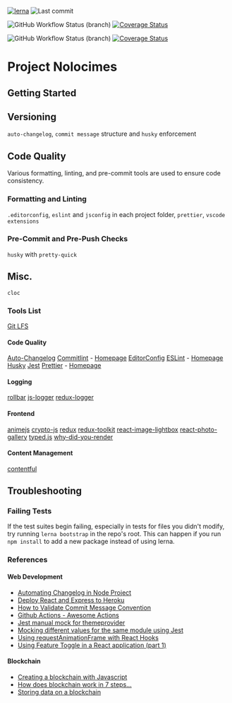 [![lerna](https://img.shields.io/badge/maintained%20with-lerna-cc00ff.svg)](https://lerna.js.org/) ![Last commit](https://img.shields.io/github/last-commit/heyitsjhu/nolocimes)

![GitHub Workflow Status (branch)](https://img.shields.io/github/workflow/status/heyitsjhu/nolocimes/gha-lint-test-and-build/master) [![Coverage Status](https://coveralls.io/repos/github/heyitsjhu/nolocimes/badge.svg?branch=master)](https://coveralls.io/github/heyitsjhu/nolocimes?branch=master)

![GitHub Workflow Status (branch)](https://img.shields.io/github/workflow/status/heyitsjhu/nolocimes/gha-lint-test-and-build/development) [![Coverage Status](https://coveralls.io/repos/github/heyitsjhu/nolocimes/badge.svg?branch=development)](https://coveralls.io/github/heyitsjhu/nolocimes?branch=development)

# Project Nolocimes

## Getting Started

## Versioning

`auto-changelog`, `commit message` structure and `husky` enforcement

## Code Quality

Various formatting, linting, and pre-commit tools are used to ensure code consistency.

### Formatting and Linting

`.editorconfig`, `eslint` and `jsconfig` in each project folder, `prettier`, `vscode extensions`

### Pre-Commit and Pre-Push Checks

`husky` with `pretty-quick`

## Misc.

`cloc`

### Tools List

[Git LFS](https://git-lfs.github.com/)

#### Code Quality

[Auto-Changelog](https://github.com/cookpete/auto-changelog)
[Commitlint](https://github.com/conventional-changelog/commitlint) - [Homepage](https://commitlint.js.org/)
[EditorConfig](https://editorconfig.org/)
[ESLint](https://github.com/eslint/eslint) - [Homepage](https://eslint.org/)
[Husky](https://github.com/typicode/husky)
[Jest](https://jestjs.io/)
[Prettier](https://github.com/prettier/prettier) - [Homepage](https://prettier.io/)

#### Logging

[rollbar](https://rollbar.com)
[js-logger](https://github.com/jonnyreeves/js-logger)
[redux-logger](https://github.com/LogRocket/redux-logger)

#### Frontend

[animejs](https://animejs.com/)
[crypto-js](https://github.com/brix/crypto-js)
[redux](https://redux.js.org/)
[redux-toolkit](https://redux-toolkit.js.org/)
[react-image-lightbox](https://github.com/frontend-collective/react-image-lightbox)
[react-photo-gallery](https://github.com/neptunian/react-photo-gallery)
[typed.js](http://mattboldt.github.io/typed.js)
[why-did-you-render](https://github.com/welldone-software/why-did-you-render)

#### Content Management

[contentful](https://www.contentful.com/)

## Troubleshooting

### Failing Tests

If the test suites begin failing, especially in tests for files you didn't modify, try running `lerna bootstrap` in the repo's root. This can happen if you run `npm install` to add a new package instead of using lerna.

### References

#### Web Development

- [Automating Changelog in Node Project](https://medium.com/@tiagoboeing/automating-changelog-in-your-nodejs-project-c54bdbb56e57)
- [Deploy React and Express to Heroku](https://daveceddia.com/deploy-react-express-app-heroku/)
- [How to Validate Commit Message Convention](https://dev.to/omarzi/how-to-validate-commit-message-convention-using-commitlint-and-husky-aaa)
- [Github Actions - Awesome Actions](https://github.com/sdras/awesome-actions)
- [Jest manual mock for themeprovider](https://stackoverflow.com/questions/58627085/jest-manual-mock-for-themeprovider)
- [Mocking different values for the same module using Jest](https://medium.com/trabe/mocking-different-values-for-the-same-module-using-jest-a7b8d358d78b)
- [Using requestAnimationFrame with React Hooks](https://css-tricks.com/using-requestanimationframe-with-react-hooks/)
- [Using Feature Toggle in a React application (part 1)](https://medium.com/ecovadis-engineering/using-feature-toggle-in-a-react-application-part-1-ee34a0e72cf4)

#### Blockchain

- [Creating a blockchain with Javascript](https://www.youtube.com/watch?v=zVqczFZr124)
- [How does blockchain work in 7 steps...](https://blog.goodaudience.com/blockchain-for-beginners-what-is-blockchain-519db8c6677a)
- [Storing data on a blockchain](https://malcoded.com/posts/storing-data-blockchain/)
